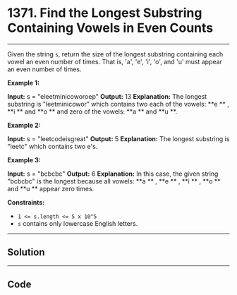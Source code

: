 # 1371. Find the Longest Substring Containing Vowels in Even Counts

---

Given the string `s`, return the size of the longest substring containing each vowel an even number of times. That is, 'a', 'e', 'i', 'o', and 'u' must appear an even number of times.

 

**Example 1:**


**Input:** s = "eleetminicoworoep"
**Output:** 13
**Explanation:** The longest substring is "leetminicowor" which contains two each of the vowels: **e ** , **i ** and **o ** and zero of the vowels: **a ** and **u **.


**Example 2:**


**Input:** s = "leetcodeisgreat"
**Output:** 5
**Explanation:** The longest substring is "leetc" which contains two e's.


**Example 3:**


**Input:** s = "bcbcbc"
**Output:** 6
**Explanation:** In this case, the given string "bcbcbc" is the longest because all vowels: **a ** , **e ** , **i ** , **o ** and **u ** appear zero times.


 

**Constraints:**

  * `1 <= s.length <= 5 x 10^5`
  * `s` contains only lowercase English letters.

---

## Solution



---

## Code
```python


```